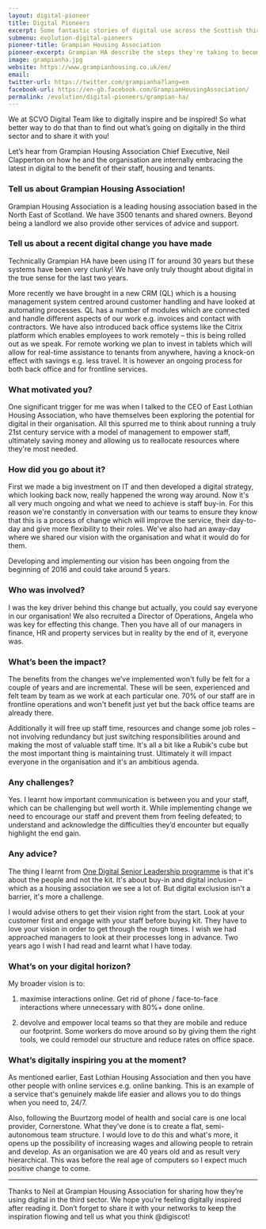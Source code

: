 ```yaml
---
layout: digital-pioneer
title: Digital Pioneers
excerpt: Some fantastic stories of digital use across the Scottish third sector. Read on to be inspired.
submenu: evolution-digital-pioneers
pioneer-title: Grampian Housing Association
pioneer-excerpt: Grampian HA describe the steps they're taking to become a digital organisation.
image: grampianha.jpg
website: https://www.grampianhousing.co.uk/en/
email:
twitter-url: https://twitter.com/grampianha?lang=en
facebook-url: https://en-gb.facebook.com/GrampianHousingAssociation/
permalink: /evolution/digital-pioneers/grampian-ha/
---
```


We at SCVO Digital Team like to digitally inspire and be inspired! So what better way to do that than to find out what’s going on digitally in the third sector and to share it with you! 

Let’s hear from Grampian Housing Association Chief Executive, Neil Clapperton on how he and the organisation are internally embracing the latest in digital to the benefit of their staff, housing and tenants.

### Tell us about Grampian Housing Association!

Grampian Housing Association is a leading housing association based in the North East of Scotland. We have 3500 tenants and shared owners. Beyond being a landlord we also provide other services of advice and support.

### Tell us about a recent digital change you have made

Technically Grampian HA have been using IT for around 30 years but these systems have been very clunky! We have only truly thought about digital in the true sense for the last two years.

More recently we have brought in a new CRM (QL) which is a housing management system centred around customer handling and have looked at automating processes. QL has a number of modules which are connected and handle different aspects of our work e.g. invoices and contact with contractors. We have also introduced back office systems like the Citrix platform which enables employees to work remotely – this is being rolled out as we speak. For remote working we plan to invest in tablets which will allow for real-time assistance to tenants from anywhere, having a knock-on effect with savings e.g. less travel. It is however an ongoing process for both back office and for frontline services.

### What motivated you?

One significant trigger for me was when I talked to the CEO of East Lothian Housing Association, who have themselves been exploring the potential for digital in their organisation. All this spurred me to think about running a truly 21st century service with a model of management to empower staff, ultimately saving money and allowing us to reallocate resources where they're most needed.

### How did you go about it?

First we made a big investment on IT and then developed a digital strategy, which looking back now, really happened the wrong way around. Now it's all very much ongoing and what we need to achieve is staff buy-in. For this reason we're constantly in conversation with our teams to ensure they know that this is a process of change which will improve the service, their day-to-day and give more flexibility to their roles. We've also had an away-day where we shared our vision with the organisation and what it would do for them.

Developing and implementing our vision has been ongoing from the beginning of 2016 and could take around 5 years.

### Who was involved?

I was the key driver behind this change but actually, you could say everyone in our organisation! We also recruited a Director of Operations, Angela who was key for effecting this change. Then you have all of our managers in finance, HR and property services but in reality by the end of it, everyone was.

### What’s been the impact?

The benefits from the changes we’ve implemented won't fully be felt for a couple of years and are incremental. These will be seen, experienced and felt team by team as we work at each particular one. 70% of our staff are in frontline operations and won't benefit just yet but the back office teams are already there. 

Additionally it will free up staff time, resources and change some job roles – not involving redundancy but just switching responsibilities around and making the most of valuable staff time. It's all a bit like a Rubik's cube but the most important thing is maintaining trust. Ultimately it will impact everyone in the organisation and it's an ambitious agenda.

### Any challenges?

Yes. I learnt how important communication is between you and your staff, which can be challenging but well worth it. While implementing change we need to encourage our staff and prevent them from feeling defeated; to understand and acknowledge the difficulties they’d encounter but equally highlight the end gain.

### Any advice?

The thing I learnt from <a target='_blank' href="http://digital.scvo.org.uk/evolution/senior-leader-programme/">One Digital Senior Leadership programme</a> is that it's about the people and not the kit. It's about buy-in and digital inclusion – which as a housing association we see a lot of. But digital exclusion isn't a barrier, it's more a challenge.

I would advise others to get their vision right from the start. Look at your customer first and engage with your staff before buying kit. They have to love your vision in order to get through the rough times. I wish we had approached managers to look at their processes long in advance. Two years ago I wish I had read and learnt what I have today.

### What’s on your digital horizon?

My broader vision is to:

1. maximise interactions online. Get rid of phone / face-to-face interactions where unnecessary with 80%+ done online.

2. devolve and empower local teams so that they are mobile and reduce our footprint. Some workers do move around so by giving them the right tools, we could remodel our structure and reduce rates on office space.

### What’s digitally inspiring you at the moment?

As mentioned earlier, East Lothian Housing Association and then you have other people with online services e.g. online banking. This is an example of a service that's genuinely makde life easier and allows you to do things when you need to, 24/7. 

Also, following the Buurtzorg model of health and social care is one local provider, Cornerstone. What they’ve done is to create a flat, semi-autonomous team structure. I would love to do this and what's more, it opens up the possibility of increasing wages and allowing people to retrain and develop. As an organisation we are 40 years old and as result very hierarchical. This was before the real age of computers so I expect much positive change to come.

-----

Thanks to Neil at Grampian Housing Association for sharing how they’re using digital in the third sector. We hope you’re feeling digitally inspired after reading it. Don’t forget to share it with your networks to keep the inspiration flowing and tell us what you think @digiscot!

